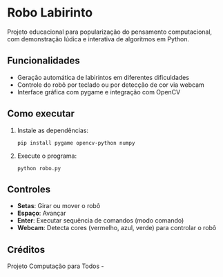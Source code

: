 # Robo Labirinto

Projeto educacional para popularização do pensamento computacional, com demonstração lúdica e interativa de algoritmos em Python.

## Funcionalidades

- Geração automática de labirintos em diferentes dificuldades
- Controle do robô por teclado ou por detecção de cor via webcam
- Interface gráfica com pygame e integração com OpenCV

## Como executar

1. Instale as dependências:
   ```
   pip install pygame opencv-python numpy
   ```
2. Execute o programa:
   ```
   python robo.py
   ```

## Controles

- **Setas**: Girar ou mover o robô
- **Espaço**: Avançar
- **Enter**: Executar sequência de comandos (modo comando)
- **Webcam**: Detecta cores (vermelho, azul, verde) para controlar o robô

## Créditos

Projeto Computação para Todos -
